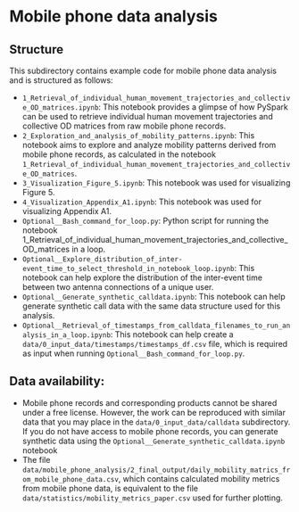 # Mobile phone data analysis

## Structure

This subdirectory contains example code for mobile phone data analysis and is structured as follows:

* `1_Retrieval_of_individual_human_movement_trajectories_and_collective_OD_matrices.ipynb`: This notebook provides a glimpse of how PySpark can be used to retrieve individual human movement trajectories and collective OD matrices from raw mobile phone records.
* `2_Exploration_and_analysis_of_mobility_patterns.ipynb`: This notebook aims to explore and analyze mobility patterns derived from mobile phone records, as calculated in the notebook `1_Retrieval_of_individual_human_movement_trajectories_and_collective_OD_matrices`.
* `3_Visualization_Figure_5.ipynb`: This notebook was used for visualizing Figure 5.
* `4_Visualization_Appendix_A1.ipynb`: This notebook was used for visualizing Appendix A1.
* `Optional__Bash_command_for_loop.py`: Python script for running the notebook 1_Retrieval_of_individual_human_movement_trajectories_and_collective_OD_matrices in a loop.
* `Optional__Explore_distribution_of_inter-event_time_to_select_threshold_in_notebook_loop.ipynb`: This notebook can help explore the distribution of the inter-event time between two antenna connections of a unique user.
* `Optional__Generate_synthetic_calldata.ipynb`: This notebook can help generate synthetic call data with the same data structure used for this analysis.
* `Optional__Retrieval_of_timestamps_from_calldata_filenames_to_run_analysis_in_a_loop.ipynb`: This notebook can help create a `data/0_input_data/timestamps/timestamps_df.csv` file, which is required as input when running `Optional__Bash_command_for_loop.py`.

## Data availability:
* Mobile phone records and corresponding products cannot be shared under a free license. However, the work can be reproduced with similar data that you may place in the `data/0_input_data/calldata` subdirectory. If you do not have access to mobile phone records, you can generate synthetic data using the `Optional__Generate_synthetic_calldata.ipynb` notebook
* The file `data/mobile_phone_analysis/2_final_output/daily_mobility_matrics_from_mobile_phone_data.csv`, which contains calculated mobility metrics from mobile phone data, is equivalent to the file `data/statistics/mobility_metrics_paper.csv` used for further plotting.

